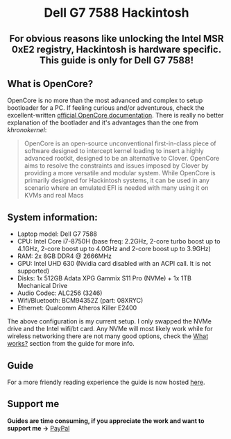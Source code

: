 # <p align="center">Dell G7 7588 Hackintosh<br/>
## <p align="center">For obvious reasons like unlocking the Intel MSR 0xE2 registry, Hackintosh is hardware specific. This guide is only for Dell G7 7588!<br/>
	
## What is OpenCore?

OpenCore is no more than the most advanced and complex to setup bootloader for a PC. If feeling curious and/or adventurous, check the excellent-written [official OpenCore documentation](https://github.com/acidanthera/OpenCorePkg/raw/master/Docs/Configuration.pdf). There is really no better explanation of the bootlader and it's advantages than the one from _khronokernel_:

> OpenCore is an open-source unconventional first-in-class piece of software designed to intercept kernel loading to insert a highly advanced rootkit, designed to be an alternative to Clover. OpenCore aims to resolve the constraints and issues imposed by Clover by providing a more versatile and modular system. While OpenCore is primarily designed for Hackintosh systems, it can be used in any scenario where an emulated EFI is needed with many using it on KVMs and real Macs

## System information:

* Laptop model: Dell G7 7588
* CPU: Intel Core i7-8750H (base freq: 2.2GHz, 2-core turbo boost up to 4.1GHz, 2-core boost up to 4.0GHz and 2-core boost up to 3.9GHz)
* RAM: 2x 8GB DDR4 @ 2666MHz
* GPU: Intel UHD 630 (Nvidia card disabled with an ACPI call. It is not supported)
* Disks: 1x 512GB Adata XPG Gammix S11 Pro (NVMe) + 1x 1TB Mechanical Drive
* Audio Codec: ALC256 (3246)
* Wifi/Bluetooth: BCM94352Z (part: 08XRYC)
* Ethernet: Qualcomm Atheros Killer E2400

The above configuration is my current setup. I only swapped the NVMe drive and the Intel wifi/bt card. Any NVMe will most likely work while for wireless networking there are not many good options, check the [What works?](https://juan-vc.github.io/oc-g7-guide/what-works/work-notWork.html#what-works) section from the guide for more info.

## Guide

For a more friendly reading experience the guide is now hosted [here](https://juan-vc.github.io/oc-g7-guide/).

## Support me

**Guides are time consuming, if you appreciate the work and want to support me ->** [PayPal](<https://www.paypal.me/juanvasquezcastro>)
